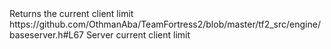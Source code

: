 <function name="GetMaxClients" parent="IServer" type="classfunc">
	<description>Returns the current client limit</description>
	<source>https://github.com/OthmanAba/TeamFortress2/blob/master/tf2_src/engine/baseserver.h#L67</source>
	<realm>Server</realm>
	<rets>
		<ret name="count" type="int">current client limit</ret>
	</rets>
</function>